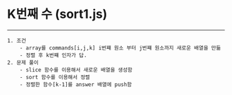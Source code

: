 # K번째 수 (sort1.js)
----
    1. 조건
        - array를 commands[i,j,k] i번쨰 원소 부터 j번쨰 원소까지 새로운 배열을 만듦
        - 정렬 후 k번쨰 인자가 답. 
    2. 문제 풀이
        - slice 함수를 이용해서 새로운 배열을 생성함
        - sort 함수를 이용해서 정렬
        - 정렬한 함수[k-1]를 answer 배열에 push함